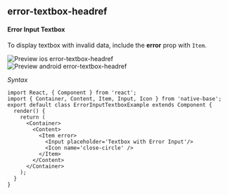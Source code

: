 ## error-textbox-headref
#### Error Input Textbox

To display textbox with invalid data, include the <b>error</b> prop with <code>Item</code>.

![Preview ios error-textbox-headref](https://github.com/GeekyAnts/NativeBase-KitchenSink/raw/master/screenshots/ios/input-error.png)
![Preview android error-textbox-headref](https://github.com/GeekyAnts/NativeBase-KitchenSink/raw/master/screenshots/android/input-error.png)

*Syntax*

<pre class="line-numbers"><code class="language-jsx">import React, { Component } from 'react';
import { Container, Content, Item, Input, Icon } from 'native-base';
export default class ErrorInputTextboxExample extends Component {
  render() {
    return (
      &lt;Container>
        &lt;Content>
          &lt;Item error>
            &lt;Input placeholder='Textbox with Error Input'/>
            &lt;Icon name='close-circle' />
          &lt;/Item>
        &lt;/Content>
      &lt;/Container>
    );
  }
}</code></pre><br />
